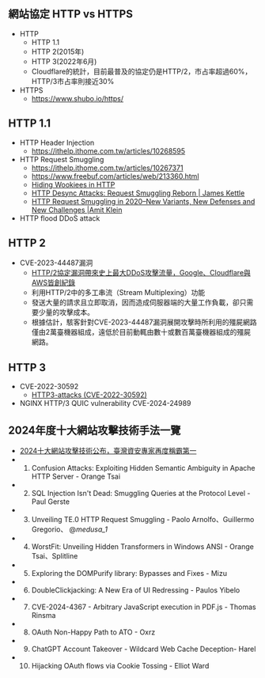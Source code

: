 ## 網站協定 HTTP vs HTTPS
- HTTP
  - HTTP 1.1
  - HTTP 2(2015年)
  - HTTP 3(2022年6月)
  - Cloudflare的統計，目前最普及的協定仍是HTTP/2，市占率超過60%，HTTP/3市占率則接近30% 
- HTTPS
  - https://www.shubo.io/https/ 


## HTTP 1.1
- HTTP Header Injection
  - https://ithelp.ithome.com.tw/articles/10268595 
- HTTP Request Smuggling
  - https://ithelp.ithome.com.tw/articles/10267371
  - https://www.freebuf.com/articles/web/213360.html
  - [Hiding Wookiees in HTTP](https://media.defcon.org/DEF%20CON%2024/DEF%20CON%2024%20presentations/DEF%20CON%2024%20-%20Regilero-Hiding-Wookiees-In-Http.pdf)
  - [HTTP Desync Attacks: Request Smuggling Reborn | James Kettle](https://portswigger.net/research/http-desync-attacks-request-smuggling-reborn)
  - [HTTP Request Smuggling in 2020–New Variants, New Defenses and New Challenges |Amit Klein](https://i.blackhat.com/USA-20/Wednesday/us-20-Klein-HTTP-Request-Smuggling-In-2020-New-Variants-New-Defenses-And-New-Challenges-wp.pdf)   
- HTTP flood DDoS attack
## HTTP 2
- CVE-2023-44487漏洞
  - [HTTP/2協定漏洞帶來史上最大DDoS攻擊流量，Google、Cloudflare與AWS皆創紀錄](https://www.ithome.com.tw/news/159221)
  - 利用HTTP/2中的多工串流（Stream Multiplexing）功能
  - 發送大量的請求且立即取消，因而造成伺服器端的大量工作負載，卻只需要少量的攻擊成本。
  - 根據估計，駭客針對CVE-2023-44487漏洞展開攻擊時所利用的殭屍網路僅由2萬臺機器組成，遠低於目前動輒由數十或數百萬臺機器組成的殭屍網路。
## HTTP 3
- CVE-2022-30592
  - [HTTP3-attacks (CVE-2022-30592)](https://github.com/efchatz/HTTP3-attacks) 
- NGINX HTTP/3 QUIC vulnerability CVE-2024-24989


## 2024年度十大網站攻擊技術手法一覽
- [2024十大網站攻擊技術公布，臺灣資安專家再度稱霸第一](https://www.ithome.com.tw/news/167513)
- 1. Confusion Attacks: Exploiting Hidden Semantic Ambiguity in Apache HTTP Server  -  Orange Tsai
- 2. SQL Injection Isn't Dead: Smuggling Queries at the Protocol Level - Paul Gerste
- 3. Unveiling TE.0 HTTP Request Smuggling - Paolo Arnolfo、Guillermo Gregorio、 @_medusa_1_
- 4. WorstFit: Unveiling Hidden Transformers in Windows ANSI - Orange Tsai、Splitline
- 5. Exploring the DOMPurify library: Bypasses and Fixes - Mizu
- 6. DoubleClickjacking: A New Era of UI Redressing - Paulos Yibelo
- 7. CVE-2024-4367 - Arbitrary JavaScript execution in PDF.js - Thomas Rinsma
- 8. OAuth Non-Happy Path to ATO - Oxrz
- 9. ChatGPT Account Takeover - Wildcard Web Cache Deception- Harel
- 10. Hijacking OAuth flows via Cookie Tossing - Elliot Ward
